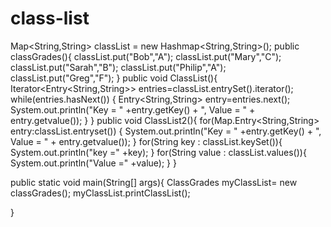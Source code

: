 # class-list


Map<String,String> classList = new Hashmap<String,String>();
public classGrades(){
classList.put("Bob","A");
classList.put("Mary","C");
classList.put("Sarah","B");
classList.put("Philip","A");
classList.put("Greg","F");
}
public void ClassList(){
Iterator<Entry<String,String>> entries=classList.entrySet().iterator();
while(entries.hasNext())
{
Entry<String,String> entry=entries.next();
System.out.println("Key = " +entry.getKey() + ", Value = " + entry.getvalue());
}
}
public void ClassList2(){
for(Map.Entry<String,String> entry:classList.entryset())
{
System.out.println("Key = " +entry.getKey() + ", Value = " + entry.getvalue());
}
for(String key : classList.keySet()){
System.out.println("key =" +key);
}
for(String value : classList.values()){
System.out.println("Value =" +value);
}
}

public static void main(String[] args){
ClassGrades myClassList= new classGrades();
myClassList.printClassList();

}
